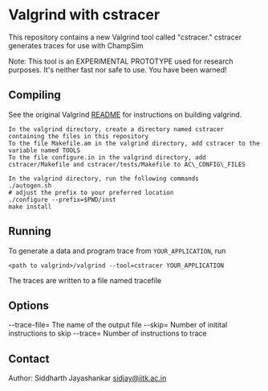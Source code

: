 # Valgrind with cstracer

This repository contains a new Valgrind tool called "cstracer."
cstracer generates traces for use with ChampSim

Note: This tool is an EXPERIMENTAL PROTOTYPE used for research purposes.
It's neither fast nor safe to use. You have been warned!

## Compiling
See the original Valgrind [README](README) for instructions on building valgrind.

~~~
In the valgrind directory, create a directory named cstracer containing the files in this repository
To the file Makefile.am in the valgrind directory, add cstracer to the variable named TOOLS
To the file configure.in in the valgrind directory, add cstracer/Makefile and cstracer/tests/Makefile to AC\_CONFIG\_FILES

In the valgrind directory, run the following commands
./autogen.sh
# adjust the prefix to your preferred location
./configure --prefix=$PWD/inst
make install
~~~

## Running
To generate a data and program trace from `YOUR_APPLICATION`, run

~~~
<path to valgrind>/valgrind --tool=cstracer YOUR_APPLICATION
~~~

The traces are written to a file named tracefile

## Options

--trace-file=<filename> The name of the output file
--skip=<num>	Number of initital instructions to skip
--trace=<num>	Number of instructions to trace

## Contact
Author: Siddharth Jayashankar <sidjay@iitk.ac.in>

